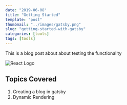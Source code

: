 ```yaml
---
date: "2019-06-08"
title: "Getting Started"
template: "post"
thumbnail: "../images/gatsby.png"
slug: "getting-started-with-gatsby"
categories: [tools]
tags: [tools]
---
```


This is a blog post about about testing the functionality

![React Logo](./images/react.png)

## Topics Covered

1. Creating a blog in gatsby
2. Dynamic Rendering
